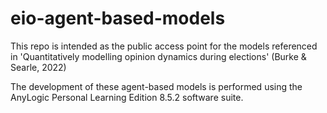# eio-agent-based-models

This repo is intended as the public access point for the models referenced in 'Quantitatively modelling opinion dynamics during elections' (Burke & Searle, 2022)

The development of these agent-based models is performed using the AnyLogic Personal Learning Edition 8.5.2 software suite.
